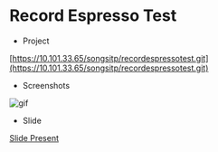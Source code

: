 # Record Espresso Test

- Project

[https://10.101.33.65/songsitp/recordespressotest.git](https://10.101.33.65/songsitp/recordespressotest.git)

- Screenshots

![gif](screenshots/demo.gif)

- Slide

[Slide Present](https://docs.google.com/presentation/d/18RBf9exJaRhZoHJvVG-ttPS4ViU6wjIY3cjnk_dpyGA/edit?usp=sharing)